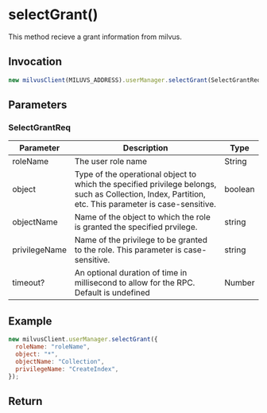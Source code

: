 # selectGrant()

This method recieve a grant information from milvus.

## Invocation

```javascript
new milvusClient(MILUVS_ADDRESS).userManager.selectGrant(SelectGrantReq);
```

## Parameters

### SelectGrantReq

| Parameter     | Description                                                                                                                                           | Type    |
| ------------- | ----------------------------------------------------------------------------------------------------------------------------------------------------- | ------- |
| roleName      | The user role name                                                                                                                                    | String  |
| object        | Type of the operational object to which the specified privilege belongs, such as Collection, Index, Partition, etc. This parameter is case-sensitive. | boolean |
| objectName    | Name of the object to which the role is granted the specified prvilege.                                                                               | string  |
| privilegeName | Name of the privilege to be granted to the role. This parameter is case-sensitive.                                                                    | string  |
| timeout?      | An optional duration of time in millisecond to allow for the RPC. Default is undefined                                                                | Number  |

## Example

```javascript
new milvusClient.userManager.selectGrant({
  roleName: "roleName",
  object: "*",
  objectName: "Collection",
  privilegeName: "CreateIndex",
});
```

## Return
